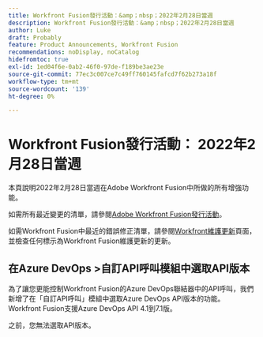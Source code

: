 ```yaml
---
title: Workfront Fusion發行活動：&amp；nbsp；2022年2月28日當週
description: Workfront Fusion發行活動：&amp；nbsp；2022年2月28日當週
author: Luke
draft: Probably
feature: Product Announcements, Workfront Fusion
recommendations: noDisplay, noCatalog
hidefromtoc: true
exl-id: 1ed04f6e-0ab2-46f0-97de-f189be3ae23e
source-git-commit: 77ec3c007ce7c49ff760145fafcd7f62b273a18f
workflow-type: tm+mt
source-wordcount: '139'
ht-degree: 0%

---
```


# Workfront Fusion發行活動： 2022年2月28日當週

本頁說明2022年2月28日當週在Adobe Workfront Fusion中所做的所有增強功能。

如需所有最近變更的清單，請參閱[Adobe Workfront Fusion發行活動](/help/workfront-fusion/fusion-product-releases/fusion-release-activity.md)。

如需Workfront Fusion中最近的錯誤修正清單，請參閱[Workfront維護更新](https://experienceleague.adobe.com/docs/workfront-known-issues/releases/current-updates.html?lang=zh-Hant)頁面，並檢查任何標示為Workfront Fusion維護更新的更新。

## 在Azure DevOps >自訂API呼叫模組中選取API版本

為了讓您更能控制Workfront Fusion的Azure DevOps聯結器中的API呼叫，我們新增了在「自訂API呼叫」模組中選取Azure DevOps API版本的功能。 Workfront Fusion支援Azure DevOps API 4.1到7.1版。

之前，您無法選取API版本。

